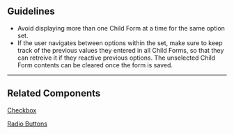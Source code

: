 ## Guidelines

-   Avoid displaying more than one Child Form at a time for the same option set.
-   If the user navigates between options within the set, make sure to keep track of the previous values they entered in all Child Forms, so that they can retreive it if they reactive previous options. The unselected Child Form contents can be cleared once the form is saved.

---

## Related Components

[Checkbox](#/components/Checkbox)

[Radio Buttons](#/components/Radio)
